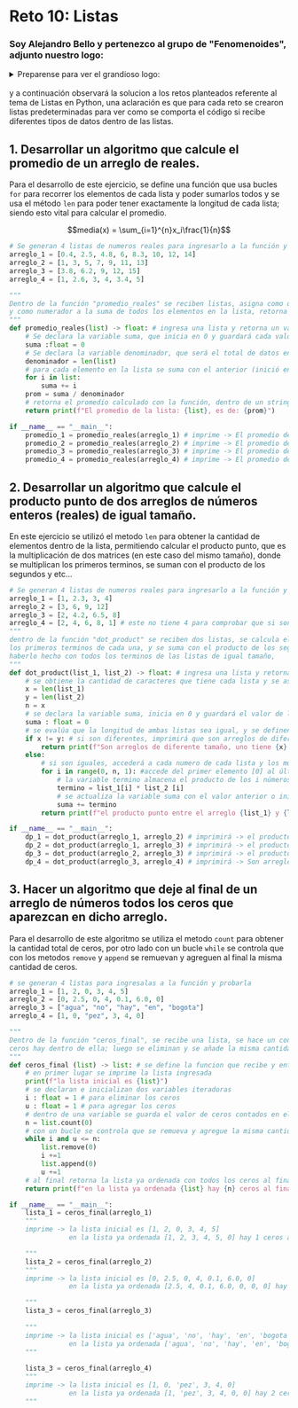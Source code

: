 # Reto 10: Listas 
### Soy Alejandro Bello y pertenezco al grupo de "Fenomenoides", adjunto nuestro logo: 

<details><summary>Preparense para ver el grandioso logo: </summary><p>
<div align='center'>
<figure> <img src="https://i.postimg.cc/NFbwf57S/logo-def.png" alt="Defensa Civil" width="400" height="auto"/></br>
<figcaption><b> "somos programadores, no diseñadores" </b></figcaption></figure>
</div>
</p></details><br>
y a continuación observará la solucion a los retos planteados referente al tema de Listas en Python, una aclaración es que para cada reto se crearon listas predeterminadas para ver como se comporta el código si recibe diferentes tipos de datos dentro de las listas.

## 1. Desarrollar un algoritmo que calcule el promedio de un arreglo de reales.
Para el desarrollo de este ejercicio, se define una función que usa bucles `for` para recorrer los elementos de cada lista y poder sumarlos todos y se usa el método `len` para poder tener exactamente la longitud de cada lista; siendo esto vital para calcular el promedio. 


$$media(x) = \sum_{i=1}^{n}x_i\frac{1}{n}$$

```python
# Se generan 4 listas de numeros reales para ingresarlo a la función y probarla
arreglo_1 = [0.4, 2.5, 4.8, 6, 8.3, 10, 12, 14]
arreglo_2 = [1, 3, 5, 7, 9, 11, 13]
arreglo_3 = [3.8, 6.2, 9, 12, 15]
arreglo_4 = [1, 2.6, 3, 4, 3.4, 5]

"""
Dentro de la función "promedio_reales" se reciben listas, asigna como denominador a la cantidad de datos
y como numerador a la suma de todos los elementos en la lista, retorna como resultado el valor de ese cociente.
"""
def promedio_reales(list) -> float: # ingresa una lista y retorna un valor real
    # Se declara la variable suma, que inicia en 0 y guardará cada valor que se suma
    suma :float = 0 
    # Se declara la variable denominador, que será el total de datos en la lista (el denominador en el promedio)
    denominador = len(list)
    # para cada elemento en la lista se suma con el anterior (inició en 0)
    for i in list:
        suma += i
    prom = suma / denominador
    # retorna el promedio calculado con la función, dentro de un string que lo hace más claro
    return print(f"El promedio de la lista: {list}, es de: {prom}") 

if __name__ == "__main__":
    promedio_1 = promedio_reales(arreglo_1) # imprime -> El promedio de la lista: [0.4, 2.5, 4.8, 6, 8.3, 10, 12, 14], es de: 7.25
    promedio_2 = promedio_reales(arreglo_2) # imprime -> El promedio de la lista: [1, 3, 5, 7, 9, 11, 13], es de: 7.0
    promedio_3 = promedio_reales(arreglo_3) # imprime -> El promedio de la lista: [3.8, 6.2, 9, 12, 15], es de: 9.2
    promedio_4 = promedio_reales(arreglo_4) # imprime -> El promedio de la lista: [1, 2.6, 3, 4, 3.4, 5], es de: 3.1666666666666665
```
## 2. Desarrollar un algoritmo que calcule el producto punto de dos arreglos de números enteros (reales) de igual tamaño.
En este ejercicio se utilizó el metodo `len` para obtener la cantidad de elementos dentro de la lista, permitiendo calcular el producto punto, que es la multiplicación de dos matrices (en este caso del mismo tamaño), donde se multiplican los primeros terminos, se suman con el producto de los segundos y etc...
```python
# Se generan 4 listas de numeros reales para ingresarlo a la función y probarla, todas tienen 4 elementos
arreglo_1 = [1, 2.3, 3, 4]
arreglo_2 = [3, 6, 9, 12]
arreglo_3 = [2, 4.2, 6.5, 8]
arreglo_4 = [2, 4, 6, 8, 1] # este no tiene 4 para comprobar que si son diferentes, señalará el error
"""
dentro de la función "dot_product" se reciben dos listas, se calcula el producto de
los primeros terminos de cada una, y se suma con el producto de los segundos, así hasta
haberlo hecho con todos los terminos de las listas de igual tamaño,
"""
def dot_product(list_1, list_2) -> float: # ingresa una lista y retorna un valor real
    # se obtiene la cantidad de caracteres que tiene cada lista y se asigna a una variable
    x = len(list_1)
    y = len(list_2)
    n = x
    # se declara la variable suma, inicia en 0 y guardará el valor de la suma de productos
    suma : float = 0
    # se evalúa que la longitud de ambas listas sea igual, y se definen los casos
    if x != y: # si son diferentes, imprimirá que son arreglos de diferente tamaño y no calculará nada
        return print(f"Son arreglos de diferente tamaño, uno tiene {x} elementos y el otro {y} \n")
    else: 
        # si son iguales, accederá a cada numero de cada lista y los multiplicará, retornando el resultado del dot product
        for i in range(0, n, 1): #accede del primer elemento [0] al último [n-1]
            # la variable termino almacena el producto de los i números de la matriz
            termino = list_1[i] * list_2 [i] 
            # se actualiza la variable suma con el valor anterior o inicial, sumado con el nuevo termino
            suma += termino
        return print(f"el producto punto entre el arreglo {list_1} y {list_2} es de: {suma} \n")

if __name__ == "__main__":
    dp_1 = dot_product(arreglo_1, arreglo_2) # imprimirá -> el producto punto entre el arreglo [1, 2.3, 3, 4] y [3, 6, 9, 12] es de: 91.8
    dp_2 = dot_product(arreglo_1, arreglo_3) # imprimirá -> el producto punto entre el arreglo [1, 2.3, 3, 4] y [2, 4.2, 6.5, 8] es de: 63.16
    dp_3 = dot_product(arreglo_2, arreglo_3) # imprimirá -> el producto punto entre el arreglo [3, 6, 9, 12] y [2, 4.2, 6.5, 8] es de: 185.7
    dp_4 = dot_product(arreglo_3, arreglo_4) # imprimirá -> Son arreglos de diferente tamaño, uno tiene 4 elementos y el otro 5
```
## 3. Hacer un algoritmo que deje al final de un arreglo de números todos los ceros que aparezcan en dicho arreglo.
Para el desarrollo de este algoritmo se utiliza el metodo `count` para obtener la cantidad total de ceros, por otro lado con un bucle `while` se controla que con los metodos `remove` y `append` se remuevan y agreguen al final la misma cantidad de ceros.
```python
# se generan 4 listas para ingresalas a la función y probarla
arreglo_1 = [1, 2, 0, 3, 4, 5]
arreglo_2 = [0, 2.5, 0, 4, 0.1, 6.0, 0]
arreglo_3 = ["agua", "no", "hay", "en", "bogota"]
arreglo_4 = [1, 0, "pez", 3, 4, 0]

"""
Dentro de la función "ceros_final", se recibe una lista, se hace un conteo de cuantos
ceros hay dentro de ella; luego se eliminan y se añade la misma cantidad al final
"""
def ceros_final (list) -> list: # se define la funcion que recibe y entrega una lista
    # en primer lugar se imprime la lista ingresada 
    print(f"la lista inicial es {list}") 
    # se declaran e inicializan dos variables iteradoras
    i : float = 1 # para eliminar los ceros
    u : float = 1 # para agregar los ceros 
    # dentro de una variable se guarda el valor de ceros contados en el arreglo
    n = list.count(0)
    # con un bucle se controla que se remueva y agregue la misma cantidad de ceros contada
    while i and u <= n: 
        list.remove(0)
        i +=1
        list.append(0)
        u +=1
    # al final retorna la lista ya ordenada con todos los ceros al final; y la cantidad total de estos
    return print(f"en la lista ya ordenada {list} hay {n} ceros al final \n")

if __name__ == "__main__":
    lista_1 = ceros_final(arreglo_1) 
    """
    imprime -> la lista inicial es [1, 2, 0, 3, 4, 5]
               en la lista ya ordenada [1, 2, 3, 4, 5, 0] hay 1 ceros al final 

    """
    lista_2 = ceros_final(arreglo_2) 
    """
    imprime -> la lista inicial es [0, 2.5, 0, 4, 0.1, 6.0, 0]
               en la lista ya ordenada [2.5, 4, 0.1, 6.0, 0, 0, 0] hay 3 ceros al final

    """
    lista_3 = ceros_final(arreglo_3) 
   
    """
    imprime -> la lista inicial es ['agua', 'no', 'hay', 'en', 'bogota']
               en la lista ya ordenada ['agua', 'no', 'hay', 'en', 'bogota'] hay 0 ceros al final
    """
    
    lista_3 = ceros_final(arreglo_4) 
    """
    imprime -> la lista inicial es [1, 0, 'pez', 3, 4, 0]
               en la lista ya ordenada [1, 'pez', 3, 4, 0, 0] hay 2 ceros al final
    """
```
